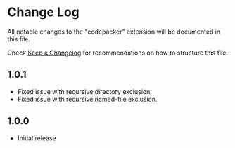 # Change Log

All notable changes to the "codepacker" extension will be documented in this file.

Check [Keep a Changelog](http://keepachangelog.com/) for recommendations on how to structure this file.

## 1.0.1

- Fixed issue with recursive directory exclusion.
- Fixed issue with recursive named-file exclusion.

## 1.0.0

- Initial release